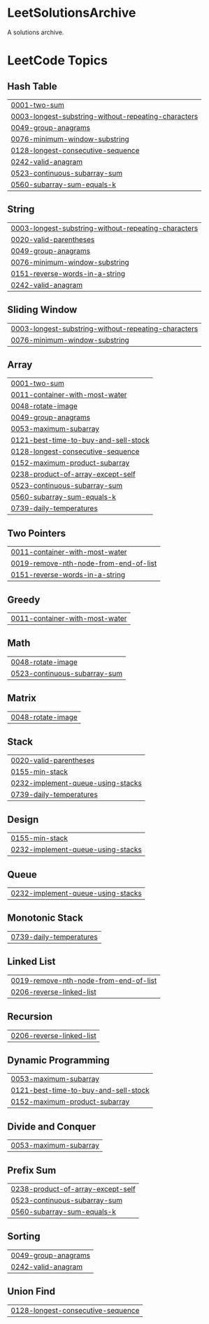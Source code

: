 # LeetSolutionsArchive
A solutions archive.

<!---LeetCode Topics Start-->
# LeetCode Topics
## Hash Table
|  |
| ------- |
| [0001-two-sum](https://github.com/rivieraviews/LeetSolutionsArchive/tree/master/0001-two-sum) |
| [0003-longest-substring-without-repeating-characters](https://github.com/rivieraviews/LeetSolutionsArchive/tree/master/0003-longest-substring-without-repeating-characters) |
| [0049-group-anagrams](https://github.com/rivieraviews/LeetSolutionsArchive/tree/master/0049-group-anagrams) |
| [0076-minimum-window-substring](https://github.com/rivieraviews/LeetSolutionsArchive/tree/master/0076-minimum-window-substring) |
| [0128-longest-consecutive-sequence](https://github.com/rivieraviews/LeetSolutionsArchive/tree/master/0128-longest-consecutive-sequence) |
| [0242-valid-anagram](https://github.com/rivieraviews/LeetSolutionsArchive/tree/master/0242-valid-anagram) |
| [0523-continuous-subarray-sum](https://github.com/rivieraviews/LeetSolutionsArchive/tree/master/0523-continuous-subarray-sum) |
| [0560-subarray-sum-equals-k](https://github.com/rivieraviews/LeetSolutionsArchive/tree/master/0560-subarray-sum-equals-k) |
## String
|  |
| ------- |
| [0003-longest-substring-without-repeating-characters](https://github.com/rivieraviews/LeetSolutionsArchive/tree/master/0003-longest-substring-without-repeating-characters) |
| [0020-valid-parentheses](https://github.com/rivieraviews/LeetSolutionsArchive/tree/master/0020-valid-parentheses) |
| [0049-group-anagrams](https://github.com/rivieraviews/LeetSolutionsArchive/tree/master/0049-group-anagrams) |
| [0076-minimum-window-substring](https://github.com/rivieraviews/LeetSolutionsArchive/tree/master/0076-minimum-window-substring) |
| [0151-reverse-words-in-a-string](https://github.com/rivieraviews/LeetSolutionsArchive/tree/master/0151-reverse-words-in-a-string) |
| [0242-valid-anagram](https://github.com/rivieraviews/LeetSolutionsArchive/tree/master/0242-valid-anagram) |
## Sliding Window
|  |
| ------- |
| [0003-longest-substring-without-repeating-characters](https://github.com/rivieraviews/LeetSolutionsArchive/tree/master/0003-longest-substring-without-repeating-characters) |
| [0076-minimum-window-substring](https://github.com/rivieraviews/LeetSolutionsArchive/tree/master/0076-minimum-window-substring) |
## Array
|  |
| ------- |
| [0001-two-sum](https://github.com/rivieraviews/LeetSolutionsArchive/tree/master/0001-two-sum) |
| [0011-container-with-most-water](https://github.com/rivieraviews/LeetSolutionsArchive/tree/master/0011-container-with-most-water) |
| [0048-rotate-image](https://github.com/rivieraviews/LeetSolutionsArchive/tree/master/0048-rotate-image) |
| [0049-group-anagrams](https://github.com/rivieraviews/LeetSolutionsArchive/tree/master/0049-group-anagrams) |
| [0053-maximum-subarray](https://github.com/rivieraviews/LeetSolutionsArchive/tree/master/0053-maximum-subarray) |
| [0121-best-time-to-buy-and-sell-stock](https://github.com/rivieraviews/LeetSolutionsArchive/tree/master/0121-best-time-to-buy-and-sell-stock) |
| [0128-longest-consecutive-sequence](https://github.com/rivieraviews/LeetSolutionsArchive/tree/master/0128-longest-consecutive-sequence) |
| [0152-maximum-product-subarray](https://github.com/rivieraviews/LeetSolutionsArchive/tree/master/0152-maximum-product-subarray) |
| [0238-product-of-array-except-self](https://github.com/rivieraviews/LeetSolutionsArchive/tree/master/0238-product-of-array-except-self) |
| [0523-continuous-subarray-sum](https://github.com/rivieraviews/LeetSolutionsArchive/tree/master/0523-continuous-subarray-sum) |
| [0560-subarray-sum-equals-k](https://github.com/rivieraviews/LeetSolutionsArchive/tree/master/0560-subarray-sum-equals-k) |
| [0739-daily-temperatures](https://github.com/rivieraviews/LeetSolutionsArchive/tree/master/0739-daily-temperatures) |
## Two Pointers
|  |
| ------- |
| [0011-container-with-most-water](https://github.com/rivieraviews/LeetSolutionsArchive/tree/master/0011-container-with-most-water) |
| [0019-remove-nth-node-from-end-of-list](https://github.com/rivieraviews/LeetSolutionsArchive/tree/master/0019-remove-nth-node-from-end-of-list) |
| [0151-reverse-words-in-a-string](https://github.com/rivieraviews/LeetSolutionsArchive/tree/master/0151-reverse-words-in-a-string) |
## Greedy
|  |
| ------- |
| [0011-container-with-most-water](https://github.com/rivieraviews/LeetSolutionsArchive/tree/master/0011-container-with-most-water) |
## Math
|  |
| ------- |
| [0048-rotate-image](https://github.com/rivieraviews/LeetSolutionsArchive/tree/master/0048-rotate-image) |
| [0523-continuous-subarray-sum](https://github.com/rivieraviews/LeetSolutionsArchive/tree/master/0523-continuous-subarray-sum) |
## Matrix
|  |
| ------- |
| [0048-rotate-image](https://github.com/rivieraviews/LeetSolutionsArchive/tree/master/0048-rotate-image) |
## Stack
|  |
| ------- |
| [0020-valid-parentheses](https://github.com/rivieraviews/LeetSolutionsArchive/tree/master/0020-valid-parentheses) |
| [0155-min-stack](https://github.com/rivieraviews/LeetSolutionsArchive/tree/master/0155-min-stack) |
| [0232-implement-queue-using-stacks](https://github.com/rivieraviews/LeetSolutionsArchive/tree/master/0232-implement-queue-using-stacks) |
| [0739-daily-temperatures](https://github.com/rivieraviews/LeetSolutionsArchive/tree/master/0739-daily-temperatures) |
## Design
|  |
| ------- |
| [0155-min-stack](https://github.com/rivieraviews/LeetSolutionsArchive/tree/master/0155-min-stack) |
| [0232-implement-queue-using-stacks](https://github.com/rivieraviews/LeetSolutionsArchive/tree/master/0232-implement-queue-using-stacks) |
## Queue
|  |
| ------- |
| [0232-implement-queue-using-stacks](https://github.com/rivieraviews/LeetSolutionsArchive/tree/master/0232-implement-queue-using-stacks) |
## Monotonic Stack
|  |
| ------- |
| [0739-daily-temperatures](https://github.com/rivieraviews/LeetSolutionsArchive/tree/master/0739-daily-temperatures) |
## Linked List
|  |
| ------- |
| [0019-remove-nth-node-from-end-of-list](https://github.com/rivieraviews/LeetSolutionsArchive/tree/master/0019-remove-nth-node-from-end-of-list) |
| [0206-reverse-linked-list](https://github.com/rivieraviews/LeetSolutionsArchive/tree/master/0206-reverse-linked-list) |
## Recursion
|  |
| ------- |
| [0206-reverse-linked-list](https://github.com/rivieraviews/LeetSolutionsArchive/tree/master/0206-reverse-linked-list) |
## Dynamic Programming
|  |
| ------- |
| [0053-maximum-subarray](https://github.com/rivieraviews/LeetSolutionsArchive/tree/master/0053-maximum-subarray) |
| [0121-best-time-to-buy-and-sell-stock](https://github.com/rivieraviews/LeetSolutionsArchive/tree/master/0121-best-time-to-buy-and-sell-stock) |
| [0152-maximum-product-subarray](https://github.com/rivieraviews/LeetSolutionsArchive/tree/master/0152-maximum-product-subarray) |
## Divide and Conquer
|  |
| ------- |
| [0053-maximum-subarray](https://github.com/rivieraviews/LeetSolutionsArchive/tree/master/0053-maximum-subarray) |
## Prefix Sum
|  |
| ------- |
| [0238-product-of-array-except-self](https://github.com/rivieraviews/LeetSolutionsArchive/tree/master/0238-product-of-array-except-self) |
| [0523-continuous-subarray-sum](https://github.com/rivieraviews/LeetSolutionsArchive/tree/master/0523-continuous-subarray-sum) |
| [0560-subarray-sum-equals-k](https://github.com/rivieraviews/LeetSolutionsArchive/tree/master/0560-subarray-sum-equals-k) |
## Sorting
|  |
| ------- |
| [0049-group-anagrams](https://github.com/rivieraviews/LeetSolutionsArchive/tree/master/0049-group-anagrams) |
| [0242-valid-anagram](https://github.com/rivieraviews/LeetSolutionsArchive/tree/master/0242-valid-anagram) |
## Union Find
|  |
| ------- |
| [0128-longest-consecutive-sequence](https://github.com/rivieraviews/LeetSolutionsArchive/tree/master/0128-longest-consecutive-sequence) |
<!---LeetCode Topics End-->